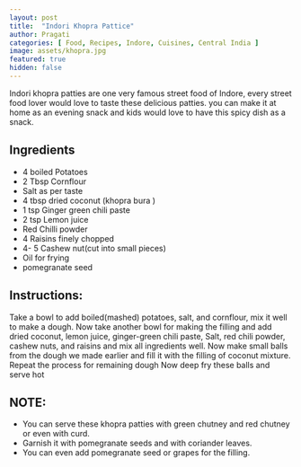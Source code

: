```yaml
---
layout: post
title:  "Indori Khopra Pattice"
author: Pragati
categories: [ Food, Recipes, Indore, Cuisines, Central India ]
image: assets/khopra.jpg
featured: true
hidden: false
---
```


Indori khopra patties are one very famous street food of Indore, every street food lover would love to taste these delicious patties. you can make it at home as an evening snack and kids would love to have this spicy dish as a snack.

## Ingredients

- 4 boiled Potatoes
- 2 Tbsp Cornflour
- Salt as per taste
- 4 tbsp dried coconut (khopra bura )
- 1 tsp Ginger green chili paste
- 2 tsp Lemon juice
- Red Chilli powder
- 4 Raisins finely chopped
- 4- 5 Cashew nut(cut into small pieces)
- Oil for frying
- pomegranate seed

## Instructions:

Take a bowl to add boiled(mashed) potatoes, salt, and cornflour, mix it well to make a dough.
Now take another bowl for making the filling and add dried coconut, lemon juice, ginger-green chili paste, Salt, red chili powder, cashew nuts, and raisins and mix all ingredients well.
Now make small balls from the dough we made earlier and fill it with the filling of coconut mixture.
Repeat the process for remaining dough
Now deep fry these balls and serve hot

## NOTE:

- You can serve these khopra patties with green chutney and red chutney or even with curd.
- Garnish it with pomegranate seeds and with coriander leaves.
- You can even add pomegranate seed or grapes for the filling.
